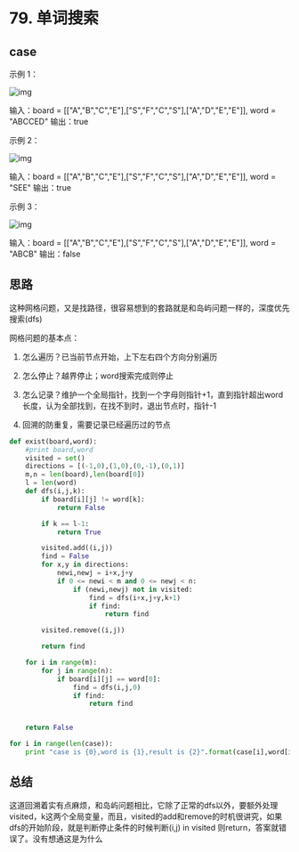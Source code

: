 # 79. 单词搜索



## case

示例 1：

![img](https://assets.leetcode.com/uploads/2020/11/04/word2.jpg)

输入：board = [["A","B","C","E"],["S","F","C","S"],["A","D","E","E"]], word = "ABCCED"
输出：true

示例 2：

![img](https://assets.leetcode.com/uploads/2020/11/04/word-1.jpg)

输入：board = [["A","B","C","E"],["S","F","C","S"],["A","D","E","E"]], word = "SEE"
输出：true

示例 3：

![img](https://assets.leetcode.com/uploads/2020/10/15/word3.jpg)

输入：board = [["A","B","C","E"],["S","F","C","S"],["A","D","E","E"]], word = "ABCB"
输出：false

## 思路

这种网格问题，又是找路径，很容易想到的套路就是和岛屿问题一样的，深度优先搜索(dfs)

网格问题的基本点：

1. 怎么遍历？已当前节点开始，上下左右四个方向分别遍历
2. 怎么停止？越界停止；word搜索完成则停止
3. 怎么记录？维护一个全局指针，找到一个字母则指针+1，直到指针超出word长度，认为全部找到，在找不到时，退出节点时，指针-1

4. 回溯的防重复，需要记录已经遍历过的节点

```python
def exist(board,word):
    #print board,word
    visited = set()
    directions = [(-1,0),(1,0),(0,-1),(0,1)]
    m,n = len(board),len(board[0])
    l = len(word)
    def dfs(i,j,k):
        if board[i][j] != word[k]:
            return False

        if k == l-1:
            return True

        visited.add((i,j))
        find = False
        for x,y in directions:
            newi,newj = i+x,j+y
            if 0 <= newi < m and 0 <= newj < n:
                if (newi,newj) not in visited:
                    find = dfs(i+x,j+y,k+1)
                    if find:
                        return find

        visited.remove((i,j))

        return find

    for i in range(m):
        for j in range(n):
            if board[i][j] == word[0]:
                find = dfs(i,j,0)
                if find:
                    return find


    return False

for i in range(len(case)):
    print "case is {0},word is {1},result is {2}".format(case[i],word[i],exist(case[i],word[i]))

```



## 总结

这道回溯着实有点麻烦，和岛屿问题相比，它除了正常的dfs以外，要额外处理visited，k这两个全局变量，而且，visited的add和remove的时机很讲究，如果dfs的开始阶段，就是判断停止条件的时候判断(i,j) in visited 则return，答案就错误了。没有想通这是为什么

